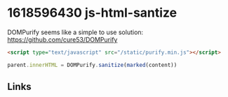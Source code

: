 # 1618596430 js-html-santize

DOMPurify seems like a simple to use solution:
https://github.com/cure53/DOMPurify

```html
<script type="text/javascript" src="/static/purify.min.js"></script>
```

```javascript
parent.innerHTML = DOMPurify.sanitize(marked(content))
```



## Links
